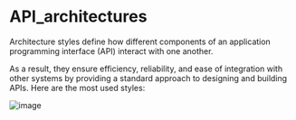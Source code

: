 # API_architectures

Architecture styles define how different components of an application programming interface (API) interact with one another. 

As a result, they ensure efficiency, reliability, and ease of integration with other systems by providing a standard approach to designing and building APIs. Here are the most used styles:

![image](https://github.com/luiscoco/API_architectures/assets/32194879/e998f74d-43a6-4e94-924b-f803cf435052)
